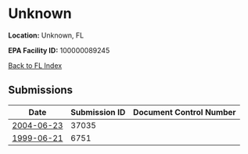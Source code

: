 # Unknown

**Location:** Unknown, FL

**EPA Facility ID:** 100000089245

[Back to FL Index](../../index.md)

## Submissions

| Date | Submission ID | Document Control Number |
|------|--------------|-------------------------|
| [2004-06-23](submissions/37035.md) | 37035 |  |
| [1999-06-21](submissions/6751.md) | 6751 |  |
